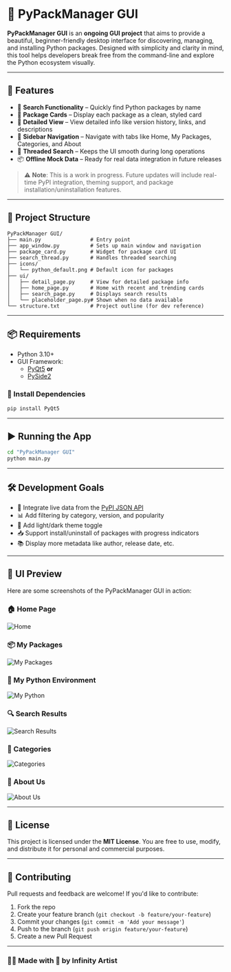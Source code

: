 # 🐍 PyPackManager GUI

**PyPackManager GUI** is an **ongoing GUI project** that aims to provide a beautiful, beginner-friendly desktop interface for discovering, managing, and installing Python packages. Designed with simplicity and clarity in mind, this tool helps developers break free from the command-line and explore the Python ecosystem visually.

---

## 🚀 Features

- 🔎 **Search Functionality** – Quickly find Python packages by name  
- 🧱 **Package Cards** – Display each package as a clean, styled card  
- 📝 **Detailed View** – View detailed info like version history, links, and descriptions  
- 📂 **Sidebar Navigation** – Navigate with tabs like Home, My Packages, Categories, and About  
- 🧵 **Threaded Search** – Keeps the UI smooth during long operations  
- 📦 **Offline Mock Data** – Ready for real data integration in future releases  

> ⚠️ **Note**: This is a work in progress. Future updates will include real-time PyPI integration, theming support, and package installation/uninstallation features.

---

## 📁 Project Structure

```
PyPackManager GUI/
├── main.py                # Entry point
├── app_window.py          # Sets up main window and navigation
├── package_card.py        # Widget for package card UI
├── search_thread.py       # Handles threaded searching
├── icons/
│   └── python_default.png # Default icon for packages
├── ui/
│   ├── detail_page.py     # View for detailed package info
│   ├── home_page.py       # Home with recent and trending cards
│   ├── search_page.py     # Displays search results
│   └── placeholder_page.py# Shown when no data available
└── structure.txt          # Project outline (for dev reference)
```

---

## 📦 Requirements

- Python 3.10+
- GUI Framework:
  - [PyQt5](https://pypi.org/project/PyQt5/) **or**
  - [PySide2](https://pypi.org/project/PySide2/)

### 🔧 Install Dependencies

```bash
pip install PyQt5
```

---

## ▶️ Running the App

```bash
cd "PyPackManager GUI"
python main.py
```

---

## 🛠️ Development Goals

- 🔗 Integrate live data from the [PyPI JSON API](https://warehouse.pypa.io/api-reference/json.html)  
- 📊 Add filtering by category, version, and popularity  
- 🌙 Add light/dark theme toggle  
- 📥 Support install/uninstall of packages with progress indicators  
- 📚 Display more metadata like author, release date, etc.

---

## 📸 UI Preview

Here are some screenshots of the PyPackManager GUI in action:

### 🏠 Home Page
![Home](screens/Home.png)

### 📦 My Packages
![My Packages](screens/My-packages.png)

### 🧠 My Python Environment
![My Python](screens/My-Python.png)

### 🔍 Search Results
![Search Results](screens/Search-results.png)

### 📁 Categories
![Categories](screens/Categories.png)

### 🧾 About Us
![About Us](screens/About-us.png)

---

## 📃 License

This project is licensed under the **MIT License**. You are free to use, modify, and distribute it for personal and commercial purposes.

---

## 🙌 Contributing

Pull requests and feedback are welcome! If you'd like to contribute:

1. Fork the repo
2. Create your feature branch (`git checkout -b feature/your-feature`)
3. Commit your changes (`git commit -m 'Add your message'`)
4. Push to the branch (`git push origin feature/your-feature`)
5. Create a new Pull Request

---

### 👨‍💻 Made with 💚 by Infinity Artist
